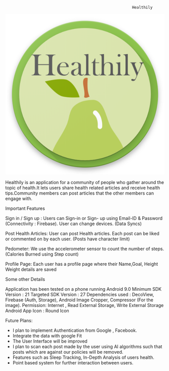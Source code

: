                                                             Healthily

![Test Image 1](logo.png)

Healthily is an application for a community of people who gather around the topic of health.It lets users share health related articles and receive health tips.Community members can post articles that the other members can engage with.

Important Features

Sign in / Sign up : Users can Sign-in or Sign- up using Email-ID & Password (Connectivity : Firebase). User can change devices. (Data Syncs)

Post Health Articles: User can post Health articles. Each post can be liked or commented on by each user. (Posts have character limit)

Pedometer: We use the accelerometer sensor to count the number of steps. (Calories Burned using Step count)

Profile Page: Each user has a profile page where their Name,Goal, Height Weight details are saved

Some other Details

Application has been tested on a phone running Android 9.0
Minimum SDK Version : 21
Targeted SDK Version : 27 
Dependencies used : DecoView, Firebase (Auth, Storage), Android Image Cropper, Compressor (For the image).
Permission: Internet , Read External Storage, Write External Storage
Android App Icon : Round Icon

Future Plans:

- I plan to implement Authentication from Google , Facebook.
- Integrate the data with google Fit
- The User Interface will be improved
- I plan to scan each post made by the user using AI algorithms such that   posts which are against our policies will be removed.
- Features such as Sleep Tracking, In-Depth Analysis of users health.
- Point based system for further interaction between users.

